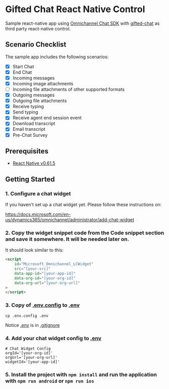 # Gifted Chat React Native Control

Sample react-native app using [Omnichannel Chat SDK](https://github.com/microsoft/omnichannel-chat-sdk) with [gifted-chat](https://github.com/FaridSafi/react-native-gifted-chat) as third party react-native control.

## Scenario Checklist

The sample app includes the following scenarios:

- [x] Start Chat
- [x] End Chat
- [x] Incoming messages
- [x] Incoming image attachments
- [ ] Incoming file attachments of other supported formats
- [x] Outgoing messages
- [x] Outgoing file attachments
- [x] Receive typing
- [x] Send typing
- [x] Receive agent end session event
- [x] Download transcript
- [x] Email transcript
- [x] Pre-Chat Survey

## Prerequisites
- [React Native v0.61.5](https://reactnative.dev/)

## Getting Started

### 1. Configure a chat widget

If you haven't set up a chat widget yet. Please follow these instructions on:

https://docs.microsoft.com/en-us/dynamics365/omnichannel/administrator/add-chat-widget

### 2. **Copy** the widget snippet code from the **Code snippet** section and save it somewhere. It will be needed later on.

It should look similar to this:

```html
<script
    id="Microsoft_Omnichannel_LCWidget"
    src="[your-src]"
    data-app-id="[your-app-id]"
    data-org-id="[your-org-id]"
    data-org-url="[your-org-url]"
>
</script>
```

### 3. **Copy** of [.env.config](.env.config) to [.env](.env)

```
cp .env.config .env
```

Notice [.env](.env) is in [.gitignore](.gitignore)

### 4. **Add** your chat widget config to [.env](.env)

```
# Chat Widget Config
orgId='[your-org-id]'
orgUrl='[your-org-url]'
widgetId='[your-app-id]'
```

### 5. Install the project with `npm install` and run the application with `npm run android` or `npm run ios`